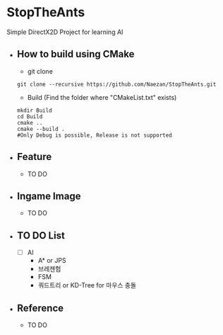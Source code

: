 # StopTheAnts
Simple DirectX2D Project for learning AI

- How to build using CMake
  - 
    - git clone
  ```shell
  git clone --recursive https://github.com/Naezan/StopTheAnts.git
  ```

    - Build (Find the folder where "CMakeList.txt" exists)
  ```shell
  mkdir Build
  cd Build
  cmake ..
  cmake --build .
  #Only Debug is possible, Release is not supported
  ```

- Feature
  - 
    - TO DO

- Ingame Image
  - 
    - TO DO

- TO DO List
  - 
    - [ ] AI
        * A* or JPS
        * 브레젠험
        * FSM
        * 쿼드트리 or KD-Tree for 마우스 충돌

- Reference
  - 
    * TO DO